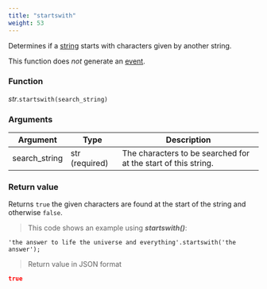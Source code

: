 ```yaml
---
title: "startswith"
weight: 53
---
```


Determines if a [string](..) starts with characters given by another string.

This function does *not* generate an [event](../../../events).

### Function

*str*.`startswith(search_string)`

### Arguments

Argument | Type | Description
-------- | ---- | -----------
search_string | str (required) | The characters to be searched for at the start of this string.

### Return value

Returns `true` the given characters are found at the start of the string and otherwise `false`.

> This code shows an example using ***startswith()***:

```thingsdb,json_response
'the answer to life the universe and everything'.startswith('the answer');
```

> Return value in JSON format

```json
true
```
